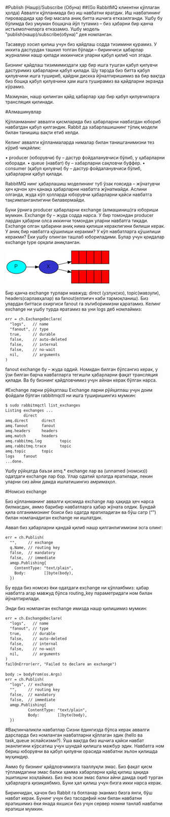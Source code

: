 #Publish (Нашр)/Subscribe (Обуна)
##(Go RabbitMQ клиентни қўллаган ҳолда)
Аввалги қўлланмада биз иш навбатни яратдик. Иш навбатининг пировардида ҳар бир масала аниқ битта ишчига етказилганди. Ушбу бу бўлимда биз умуман бошқача йўл тутамиз – биз ҳабарни бир қанча истъемолчиларга етказамиз. Ушбу модель "publish(нашр)/subscribe(обуна)" дея номланган.

Тасаввур хосил қилиш учун биз қайдлаш содда тизимини қурамиз. У иккита дастурдан ташкил топган бўлади – биринчиси ҳабарлар журналини нашр қилади иккинчиси уларни қабул қилиб чоп этади.

Бизнинг қайдлаш тизимимиздаги ҳар бир ишга тушган қабул қилувчи дастуримиз ҳабарларни қабул қилади. Шу тарзда биз битта қабул қилувчини ишга тушириб, қайдни дискка йўналтиришимиз ва бир вақтда биз бошқа қабул қилувчини ҳам ишга туширамиз ва қайдларни экранда кўрамиз.

Мазмунан, нашр қилинган қайд ҳабарлар ҳар бир қабул қилувчиларга трансляция қилинади.

#Алмашинувлар

Қўлланманинг аввалги қисмларида биз ҳабарларни навбатдан юбориб навбатдан қабул қилгандик. Rabbit да хабарлашишнинг тўлиқ модели билан танишиш вақти етиб келди.

Келинг аввалги қўлланмаларда нималар билан танишганимизни тез кўриб чиқайлик:

•	producer (юборувчи) бу – дастур фойдаланувчиси бўлиб, у ҳабарларни юборади.
•	queue (навбат) бу – хабарларни сақловчи буффер.
•	consumer (қабул қилувчи) бу – дастур фойдаланувчиси бўлиб, ҳабарларни қабул қилади.

RabbitMQ нинг ҳабарлашиш моделининг туб ўзак ғоясида – жўнатувчи ҳеч қачон ҳеч қанақа ҳабарларни навбатга жўнатмайди. Аслини олганда, жуда кўп ҳолларда юборувчи ҳабарларни қайси навбатга тақсимланганлигини билавермайди.

Буни ўрнига producer ҳабарларни exchange (алмашиниш)га юбориши мумкин. Exchange  бу – жуда содда нарса. У бир томондан producer лардан ҳабарни олса иккинчи томондан  уларни навбатга тиқади. Exchange олган ҳабарини аниқ нима қилиши кераклигини билиши керак. У аниқ бир навбатга қўшилиши керакми? У кўп навбатларга қўшилиши керакми? Ёки ушбу олинган ташлаб юбориладими. Булар учун қоидалар exchange type  орқали аниқланган.

![](3.1.png)

Бир қанча exchange турлари мавжуд: direct (узлуксиз), topic(мавзули), headers(сарлавҳалар) ва fanout(елпиғич каби тармоқланиш). Биз улардан биттаси охиргиси fanout га эътиборимизни қаратамиз. Келинг exchange ни ушбу турда яратамиз ва уни logs  деб номлаймиз:

```
err = ch.ExchangeDeclare(
  "logs",   // name
  "fanout", // type
  true,     // durable
  false,    // auto-deleted
  false,    // internal
  false,    // no-wait
  nil,      // arguments
)
```
fanout exchange бу – жуда оддий. Номидан билган бўлсангиз керак, у ўзи билган барча навбатларга тегишли ҳабарларни фақат трансляция қилади. Ва бу бизнинг қайдловчимиз учун айнан керак бўлган нарса.

#Exchange ларни рўйҳатлаш
Exchange ларни рўйҳатлаш учун доим фойдали бўлган rabbitmqctl ни ишга туширишингиз мумкин:

```
$ sudo rabbitmqctl list_exchanges
Listing exchanges ...
        direct
amq.direct      direct
amq.fanout      fanout
amq.headers     headers
amq.match       headers
amq.rabbitmq.log        topic
amq.rabbitmq.trace      topic
amq.topic       topic
logs    fanout
...done.
```
Ушбу рўйҳатда баъзи amq.* exchange лар ва (unnamed (номсиз)) одатдаги exchange лар бор. Улар одатий ҳолатда яратилади, лекин уларни сиз айни дамда ишлатишингиз амримаҳол.

#Номсиз exchange

Биз қўлланманинг аввалги қисмида exchange лар ҳақида ҳеч нарса билмасдик, аммо барибир навбатларга ҳабар жўната олдик. Бундай қила олганимизнинг боиси биз одатда яратиладиган ва бўш сатр (“”) билан номланадиган exchange ни ишлатдик.

Аввал биз ҳабарларни қандай қилиб нашр қилганлигимизни эсга олинг:

```
err = ch.Publish(
  "",     // exchange
  q.Name, // routing key
  false,  // mandatory
  false,  // immediate
  amqp.Publishing{
    ContentType: "text/plain",
    Body:        []byte(body),
  })
```
Бу ерда биз номсиз ёки одатдаги exchange ни қўллаябмиз: ҳабар навбатга агар мавжуд бўлса routing_key  параметридаги ном билан йўналтирилади.

Энди биз номланган exchange имизда нашр қилишимиз мумкин:

```
err = ch.ExchangeDeclare(
  "logs",   // name
  "fanout", // type
  true,     // durable
  false,    // auto-deleted
  false,    // internal
  false,    // no-wait
  nil,      // arguments
)
failOnError(err, "Failed to declare an exchange")

body := bodyFrom(os.Args)
err = ch.Publish(
  "logs", // exchange
  "",     // routing key
  false,  // mandatory
  false,  // immediate
  amqp.Publishing{
          ContentType: "text/plain",
          Body:        []byte(body),
  })
```
#Вақтинчаликли навбатлар
Сизни ёдингизда бўлса керак аввалги дарсларда биз номланган навбатларни қўллаган эдик (hello ва task_queue эслайсизми?). Ўша вақтда биз ишчига қайси навбат эканлигини кўрсатиш учун шундай қилишга мажбур эдик. Навбатга ном бериш юборувчи ва қабул қилувчи орасида навбатни эълон қилишда муҳимдир.

Аммо бу бизнинг қайдловчимизга тааллуқли эмас. Биз фақат қисм тўпламдагини эмас балки ҳамма хабарларни қайд қилиш ҳақида эшитишни хоҳлаймиз. Биз яна эски эмас балки айни дамда оқиб турган ҳабарларга қизиқаябмиз. Буни ҳал қилиш учун бизга икки нарса керак.

Биринчидан, қачон биз Rabbit га боғланар эканмиз бизга янги, бўш навбат керак. Бунинг учун биз тасодифий ном билан навбатни яратишимиз ёки янада яхшиси биз учун сервер номни танлаб навбатни яратиши мумкин. 



